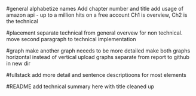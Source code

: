 #general
alphabetize names
Add chapter number and title
add usage of amazon api - up to a million hits on a free account 
Ch1 is overview, Ch2 is the technical

#placement
separate technical from general overvew for non technical. move second paragraph to technical implementation

#graph
make another graph
neeeds to be more detailed
make both graphs horizontal instead of vertical
upload graphs separate from report to github in new dir 

#fullstack
add more detail and sentence descriptioons for most elements

#README
add technical summary here with title cleaned up
